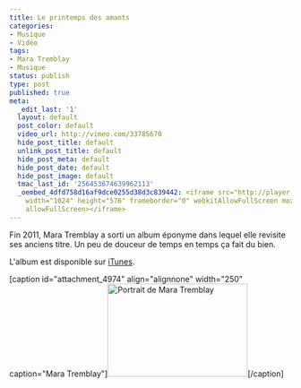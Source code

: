 ```yaml
---
title: Le printemps des amants
categories:
- Musique
- Vidéo
tags:
- Mara Tremblay
- Musique
status: publish
type: post
published: true
meta:
  _edit_last: '1'
  layout: default
  post_color: default
  video_url: http://vimeo.com/33785670
  hide_post_title: default
  unlink_post_title: default
  hide_post_meta: default
  hide_post_date: default
  hide_post_image: default
  tmac_last_id: '256453674639962113'
  _oembed_4dfd758d16af9dce0255d38d3c839442: <iframe src="http://player.vimeo.com/video/33785670"
    width="1024" height="576" frameborder="0" webkitAllowFullScreen mozallowfullscreen
    allowFullScreen></iframe>
---
```

Fin 2011, Mara Tremblay a sorti un album éponyme dans lequel elle revisite ses anciens titre.
Un peu de douceur de temps en temps ça fait du bien.
<!--more-->

L'album est disponible sur <a title="Lien vers l'album dans iTunes" href="http://itunes.apple.com/ch/album/mara-tremblay/id473385910?l=fr">iTunes</a>.

[caption id="attachment_4974" align="alignnone" width="250" caption="Mara Tremblay"]<a href="https://dlgjp9x71cipk.cloudfront.net/2012/01/307855.jpg"><img class="size-medium wp-image-4974 " title="Mara Tremblay" src="https://dlgjp9x71cipk.cloudfront.net/2012/01/307855-250x166.jpg" alt="Portrait de Mara Tremblay" width="250" height="166" /></a>[/caption]
